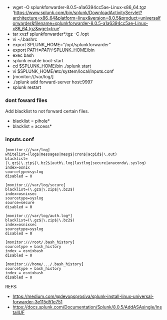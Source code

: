 - wget -O splunkforwarder-8.0.5-a1a6394cc5ae-Linux-x86_64.tgz 'https://www.splunk.com/bin/splunk/DownloadActivityServlet?architecture=x86_64&platform=linux&version=8.0.5&product=universalforwarder&filename=splunkforwarder-8.0.5-a1a6394cc5ae-Linux-x86_64.tgz&wget=true'
- tar xvzf splunkforwarder*.tgz -C /opt
- vi ~/.bashrc
- export SPLUNK_HOME="/opt/splunkforwarder"
- export PATH=$PATH:$SPLUNK_HOME/bin 
- exec bash
- splunk enable boot-start 
- cd $SPLUNK_HOME/bin ./splunk start
- vi $SPLUNK_HOME/etc/system/local/inputs.conf
- [monitor:///var/log/]
- ./splunk add forward-server host:9997
- splunk restart

### dont foward files
Add blacklist to not forward certain files. 
- blacklist = pihole*
- blacklist = access*

### inputs.conf

```
[monitor:///var/log]
whitelist=(log$|messages|mesg$|cron$|acpid$|\.out)
blacklist=(\.gz$|\.zip$|\.bz2$|auth\.log|lastlog|secure|anaconda\.syslog)
index=osnix
sourcetype=syslog
disabled = 0

[monitor:///var/log/secure]
blacklist=(\.gz$|\.zip$|\.bz2$)
index=osnixsec
sourcetype=syslog
source=secure
disabled = 0

[monitor:///var/log/auth.log*]
blacklist=(\.gz$|\.zip$|\.bz2$)
index=osnixsec
sourcetype=syslog
disabled = 0

[monitor:///root/.bash_history]
sourcetype = bash_history
index = osnixbash
disabled = 0

[monitor:///home/.../.bash_history]
sourcetype = bash_history
index = osnixbash
disabled = 0
```

REFS:
- https://medium.com/@devopsprosiva/splunk-install-linux-universal-forwarder-3e115d51e751
- https://docs.splunk.com/Documentation/Splunk/8.0.5/AddASAsingle/InstallUF
